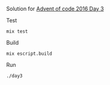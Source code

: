 Solution for [Advent of code 2016 Day 3](https://adventofcode.com/2016/day/3)

Test

```mix test```

Build

```mix escript.build```

Run

```./day3```
